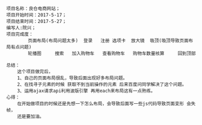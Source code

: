 
	项目名称：良仓电商网站；
	项目开始时间：2017-5-17；
	项目结束时间：2017-5-27；
	编写人:院兴；
	项目完成度：
			页面布局(布局问题太多)  登录   注册 选项卡  放大镜  吸顶(吸顶导致页面布局有点问题)
			轮播图  	搜索	 加入购物车   查看购物车   购物车数量核算     回到顶部 
			
	总结：		 
		这个项目做完后，
		1、自己的页面布局很乱，导致后面出现好多布局问题。
		2、在找寻子元素的时候 获取不到当前操作的元素 后来百度问同学解决了这个问题。
		3、运用ajax请求api利用波版引擎 再用each来布局这有一点熟练。
	心得： 
		在开始做项目的时候还是先想一下怎么布局，会导致后面写一些js代码导致页面变形 会失帧，
		还是要加油。